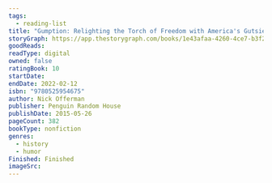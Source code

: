 ```yaml
---
tags:
  - reading-list
title: "Gumption: Relighting the Torch of Freedom with America's Gutsiest Troublemakers"
storyGraph: https://app.thestorygraph.com/books/1e43afaa-4260-4ce7-b3f2-dfe041bc726e
goodReads:
readType: digital
owned: false
ratingBook: 10
startDate:
endDate: 2022-02-12
isbn: "9780525954675"
author: Nick Offerman
publisher: Penguin Random House
publishDate: 2015-05-26
pageCount: 382
bookType: nonfiction
genres:
  - history
  - humor
Finished: Finished
imageSrc:
---
```

